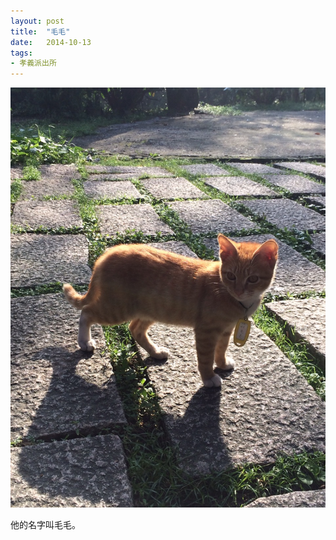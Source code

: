 ```yaml
---
layout: post
title:  "毛毛"
date:   2014-10-13
tags:
- 孝義派出所
---
```


![***](/assets/media/2014-10-13-毛毛.jpg)

他的名字叫毛毛。